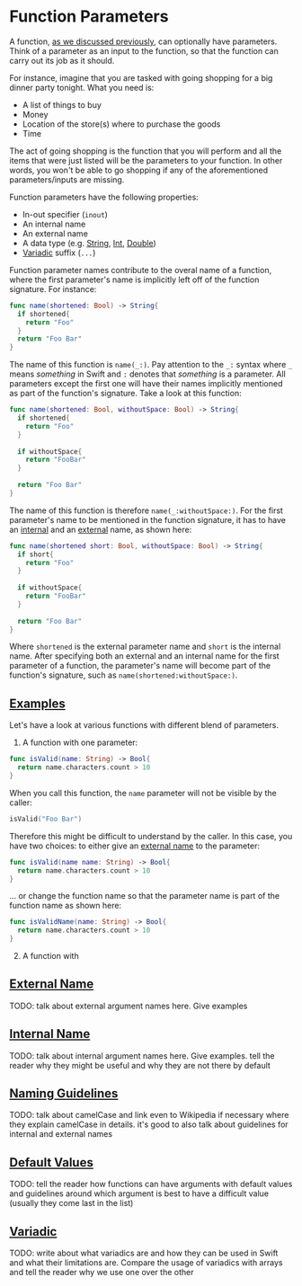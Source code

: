 # Function Parameters

A function, [as we discussed previously](functions.md), can optionally have parameters. Think of a parameter as an input to the function, so that the function can carry out its job as it should.

For instance, imagine that you are tasked with going shopping for a big dinner party tonight. What you need is:

* A list of things to buy
* Money
* Location of the store(s) where to purchase the goods
* Time

The act of going shopping is the function that you will perform and all the items that were just listed will be the parameters to your function. In other words, you won't be able to go shopping if any of the aforementioned parameters/inputs are missing.

Function parameters have the following properties:

* In-out specifier (`inout`)
* An internal name
* An external name
* A data type (e.g. [String](string.md), [Int](integer.md), [Double](double.md))
* [Variadic](#variadic) suffix (`...`)

Function parameter names contribute to the overal name of a function, where the first parameter's name is implicitly left off of the function signature. For instance:

```swift
func name(shortened: Bool) -> String{
  if shortened{
    return "Foo"
  }
  return "Foo Bar"
}
```

The name of this function is `name(_:)`. Pay attention to the `_:` syntax where `_` means _something_ in Swift and `:` denotes that _something_ is a parameter. All parameters except the first one will have their names implicitly mentioned as part of the function's signature. Take a look at this function:

```swift
func name(shortened: Bool, withoutSpace: Bool) -> String{
  if shortened{
    return "Foo"
  }
  
  if withoutSpace{
    return "FooBar"
  }
  
  return "Foo Bar"
}
```

The name of this function is therefore `name(_:withoutSpace:)`. For the first parameter's name to be mentioned in the function signature, it has to have an [internal](#internal-name) and an [external](#external-name) name, as shown here:

```swift
func name(shortened short: Bool, withoutSpace: Bool) -> String{
  if short{
    return "Foo"
  }
  
  if withoutSpace{
    return "FooBar"
  }
  
  return "Foo Bar"
}
```

Where `shortened` is the external parameter name and `short` is the internal name. After specifying both an external and an internal name for the first parameter of a function, the parameter's name will become part of the function's signature, such as `name(shortened:withoutSpace:)`.

## [Examples](#examples)

Let's have a look at various functions with different blend of parameters.

1. A function with one parameter:

```swift
func isValid(name: String) -> Bool{
  return name.characters.count > 10
}
```

When you call this function, the `name` parameter will not be visible by the caller:

```swift
isValid("Foo Bar")
```

Therefore this might be difficult to understand by the caller. In this case, you have two choices: to either give an [external name](#external-name) to the parameter:

```swift
func isValid(name name: String) -> Bool{
  return name.characters.count > 10
}
```

... or change the function name so that the parameter name is part of the function name as shown here:

```swift
func isValidName(name: String) -> Bool{
  return name.characters.count > 10
}
```

2. A function with 

## [External Name](#external-name)

TODO: talk about external argument names here. Give examples

## [Internal Name](#internal-name)

TODO: talk about internal argument names here. Give examples. tell the reader why they might be useful and why they are not there by default

## [Naming Guidelines](#naming-guidelines)
 
TODO: talk about camelCase and link even to Wikipedia if necessary where they explain camelCase in details. it's good to also talk about guidelines for internal and external names

## [Default Values](#default-values)

TODO: tell the reader how functions can have arguments with default values and guidelines around which argument is best to have a difficult value (usually they come last in the list)

## [Variadic](#variadic)

TODO: write about what variadics are and how they can be used in Swift and what their limitations are. Compare the usage of variadics with arrays and tell the reader why we use one over the other

 


